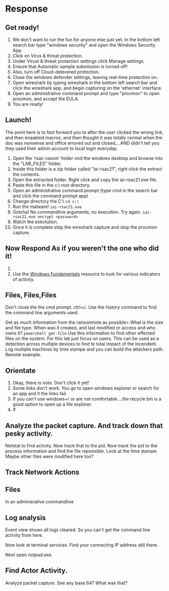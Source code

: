 # Response

## Get ready! 
1. We don't want to run the fun for anyone else just yet. In the bottom left search bar type "windows security" and open the Windows Security App.
2. Click on Virus & threat protection.
3. Under Virust & threat protection settings click Manage settings.
4. Ensure that Automatic sample submission is turned off!
5. Also, turn off Cloud-delevered protection.
6. Close the windows defender settings, leaving real-time protection on.
7. Open wireshark by typing wireshark in the bottom left search bar and click the wireshark app, and begin capturing on the 'ethernet' interface.
8. Open an administrative command prompt and type "procmon" to open procmon, and accept the EULA.
9. You are ready!

## Launch!

The point here is to fast forward you to after the user clicked the wrong link, and then enaabled macros, and then thought it was totally normal when the doc was nonsense and office errored out and closed,...AND didn't tell you they used their admin account to local login everyday.  

1. Open the 'rsac-rasom' folder ond the windows desktop and browse into the "LAB_FILES" folder.
2. Inside this folder is a zip folder called "iai-rsac21", right click the extract the contents.
3. Open the extracted folder. Right click and copy the iai-rsac21.exe file.
4. Paste this file in the c:\ root directory.
5. Open an administrative command prompt (type cmd in the search bar and click the command prompt app)
6. Change directory the C:\ `cd c:\`
7. Run the malware! `iai-rsac21.exe`
9. Gotcha! No commandline arguments, no execution. Try again. `iai-rsac21.exe encrypt <password>`
10. Watch the exectution. 
11. Once it is complete stop the wireshark capture and stop the procmon capture.

## Now Respond As if you weren't the one who did it!
1.
3. Use the [Windows Fundamentals](windows_fundamentals.md) resource to look for various indicators of activity.

## Files, Files,Files
Don't close the the cmd prompt.
ctrl+c. 
Use the history command to find the command line arguments used.

Get as much information from the ransomnote as possible>
What is the size and file type. When was it created, and last modified or access and who owns it?
`powershell get-file`
Use this information to find other effected files on the system. For this lab just focus on users.
This can be used as a detection across multiple devices to find te total impact of the incendent. Log multiple machines by time stampe and you can build the attackers path.
Remote example.

## Orientate

1. Okay, there is note. Don't click it yet!
2. Some links don't work. You go to open windows explorer or search for an app and it the links fail.
3. If you can't use windows+r or are not comfortable....the recycle bin is a good option to open up a file explorer.
4. If 

## Analyze the packet capture. And track down that pesky activity.
Netstat to find activity.
Now track that to the pid.
Now track the pid to the process information and find the file reponsible. Look at the time stampe. Maybe other files were modified here too?

## Track Network Actions


## Files

In an adminisrative commandline 

## Log analysis
Event view shows all logs cleared.  So you can't get the command line activity from here.

Now look at terminal services. Find your connecting IP address still there.

Next open notpad.exe. 

## Find Actor Activity.

Analyze packet capture. 
See any base 64?  What was that? 



